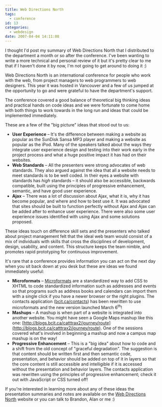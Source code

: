 ```yaml
---
title: Web Directions North
tags:
  - conference
id: 13
categories:
  - webdesign
date: 2007-04-04 14:11:08
---
```


I thought I'd post my summary of Web Directions North that I distributed to the department a month or so after the conference.  I've been wanting to write a more technical and personal review of it but it's pretty clear to me that if I haven't done it by now, I'm not going to get around to doing it :)

<!--more-->Web Directions North is an international conference for people who work with the web, from project managers to web programmers to web designers. This year it was hosted in Vancouver and a few of us jumped at the opportunity to go and were grateful to have the department's support.

The conference covered a good balance of theoretical big thinking ideas and practical hands on code ideas and we were fortunate to come home with both things to work towards in the long run and ideas that could be implemented immediately.

These are a few of the "big picture" ideas that stood out to us:

* **User Experience** – It's the difference between making a website as popular as the SunDisk Sansa MP3 player and making a website as popular as the iPod. Many of the speakers talked about the ways they integrate user experience design and testing into their work early in the project process and what a huge positive impact it has had on their websites.
* **Web Standards** – All the presenters were strong advocates of web standards. They also argued against the idea that all a website needs to meet standards is to be well coded. In their eyes a website with standards has _high_ standards – it should also be accessible, backwards compatible, built using the principles of progressive enhancement, semantic, and have good user experience.
* **Ajax** – There was a lot of discussion about Ajax, what it is, why it has become popular, and where and how to best use it. It was advocated that sites should be built to function perfectly without Ajax and Ajax can be added after to enhance user experience. There were also some user experience issues identified with using Ajax and some solutions proposed.

These ideas touch on difference skill sets and the presenters who talked about project management felt that the ideal web team would consist of a mix of individuals with skills that cross the disciplines of development, design, usability, and content. This structure keeps the team nimble, and promotes rapid prototyping for continuous improvement.

It's rare that a conference provides information you can act on the next day when you sit back down at you desk but these are ideas we found immediately useful:

* **Microformats** – [Microformats](http://microformats.org/) are a standardized way to add CSS to XHTML to code standardized information such as addresses and events so that programs such as address books and calendars can import them with a single click if you have a newer browser or the right plugins. The contacts application ([bcit.ca/contacts](http://www.bcit.ca/contacts)) has been rewritten to use microformats and the new version launched March 6<sup>th</sup>!
* **Mashups** – A mashup is when part of a website is integrated into another website. You might have seen a Google Maps mashup like this one: [http://blogs.bcit.ca/catttrax2/journey/route](http://blogs.bcit.ca/catttrax2/journey/route).  One of the sessions covered what's involved in beginning a mashup and now a campus map mashup is on the way!
* **Progressive Enhancement** – This is a "big idea" about how to code and a shift from the old concept of "graceful degradation". The suggestion is that content should be written first and then semantic code, presentation, and behavior should be added on top of it in layers so that the core content is still accessible and intelligible if it is accessed without the presentation and behavior layers. The contacts application was rewritten using the principles of progressive enhancement; check it out with JavaScript or CSS turned off!

If you're interested in learning more about any of these ideas the presentation summaries and notes are available on the [Web Directions North](http://north.webdirections.org/wdn07-resources/) website or you can talk to Brandon, Alan or me :)
